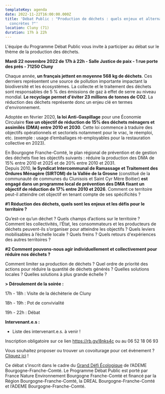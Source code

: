 ```yaml
---
templateKey: agenda
date: 2022-11-22T16:00:00.000Z
title: 'Débat Public : "Production de déchets : quels enjeux et alternatives
  concrètes ?"'
location: Cluny (71)
duration: 17h à 22h
---
```

<!--StartFragment-->

L'équipe du Programme Débat Public vous invite à participer au débat sur le thème de la production des déchets.

**Mardi 22 novembre 2022 de 17h à 22h - Salle Justice de paix - 1 rue porte des prés - 71250 Cluny**

Chaque année, **un français jettent en moyenne 568 kg de déchets**[](imap://animation%40debatpublic-bfc%2Eorg@ssl0.ovh.net:993/fetch%3EUID%3E.INBOX.3-D%26AOk-bat%20%22D%26AOk-chets%22%202022%3E6#_ftn1). Ces derniers représentent une source de pollution importante impactant la biodiversité et les écosystèmes. La collecte et le traitement des déchets sont responsables de 5 % des émissions de gaz à effet de serre au niveau mondial[](imap://animation%40debatpublic-bfc%2Eorg@ssl0.ovh.net:993/fetch%3EUID%3E.INBOX.3-D%26AOk-bat%20%22D%26AOk-chets%22%202022%3E6#_ftn2). **Le recyclage permet d'éviter 23 millions de tonnes de CO2**[](imap://animation%40debatpublic-bfc%2Eorg@ssl0.ovh.net:993/fetch%3EUID%3E.INBOX.3-D%26AOk-bat%20%22D%26AOk-chets%22%202022%3E6#_ftn3). La réduction des déchets représente donc un enjeu clé en termes d'environnement.

Adoptée en février 2020, **la loi Anti-Gaspillage** pour une Économie Circulaire[](imap://animation%40debatpublic-bfc%2Eorg@ssl0.ovh.net:993/fetch%3EUID%3E.INBOX.3-D%26AOk-bat%20%22D%26AOk-chets%22%202022%3E6#_ftn4) **fixe un objectif de réduction de 15% des déchets ménagers et assimilés (DMA) entre 2010 et 2030**. Cette loi commence à traduire des objectifs opérationnels et sectoriels notamment pour le vrac, le réemploi, etc. (exemple : usage d’emballages ré-employables pour la restauration collective en 2023).

En Bourgogne Franche-Comté, le plan régional de prévention et de gestion des déchets fixe les objectifs suivants : réduire la production des DMA de 15% entre 2010 et 2025 et de 20% entre 2010 et 2031[](imap://animation%40debatpublic-bfc%2Eorg@ssl0.ovh.net:993/fetch%3EUID%3E.INBOX.3-D%26AOk-bat%20%22D%26AOk-chets%22%202022%3E6#_ftn5).\
Depuis 2010, **le Syndicat Intercommunal de Ramassage et Traitement des Ordures Ménagère (SIRTOM) de la Vallée de la Grosne** (constitué de la communauté de communes du Clunisois et Saint Cyr Mère Boitier) **est engagé dans un programme local de prévention des DMA fixant un objectif de réduction de 17% entre 2010 et 2026**[](imap://animation%40debatpublic-bfc%2Eorg@ssl0.ovh.net:993/fetch%3EUID%3E.INBOX.3-D%26AOk-bat%20%22D%26AOk-chets%22%202022%3E6#_ftn6). Comment ce territoire peut-il atteindre cet objectif en tenant compte de ses spécificités ?



**\#1 Réduction des déchets, quels sont les enjeux et les défis pour le territoire ?**

Qu’est-ce qu’un déchet ? Quels champs d’actions sur le territoire ? Comment les collectivités, l’État, les consommateurs et les producteurs de déchets peuvent-ils s’organiser pour atteindre les objectifs ? Quels leviers mobilisables à l’échelle locale ? Quels freins ? Quels retours d'expériences des autres territoires ?



**\#2 Comment pouvons-nous agir individuellement et collectivement pour réduire nos déchets ?**

Comment limiter sa production de déchets ? Quel ordre de priorité des actions pour réduire la quantité de déchets générés ? Quelles solutions locales ? Quelles solutions à plus grande échelle ?



**\> Déroulement de la soirée :**

1﻿7h - 18h : Visite de la déchèterie de Cluny

1﻿8h - 19h : Pot de convivialité

1﻿9h - 22h : Débat



**Intervenant.e.s :**

* Liste des intervenant.e.s. à venir !

Inscription obligatoire sur ce lien <https://rb.gy/8nks4c> ou au 06 52 18 06 93

Vous souhaitez proposer ou trouver un covoiturage pour cet évènement ? [Cliquez ici](https://rb.gy/vbbvpa) !

Ce débat s’inscrit dans le cadre du [Grand Défi Écologique](https://www.legranddefiecologique.ademe.fr/) de l’ADEME Bourgogne-Franche-Comté. Le Programme Débat Public est porté par France Nature Environnement Bourgogne Franche-Comté et financé par la Région Bourgogne-Franche-Comté, la DREAL Bourgogne-Franche-Comté et l’ADEME Bourgogne-Franche-Comté.